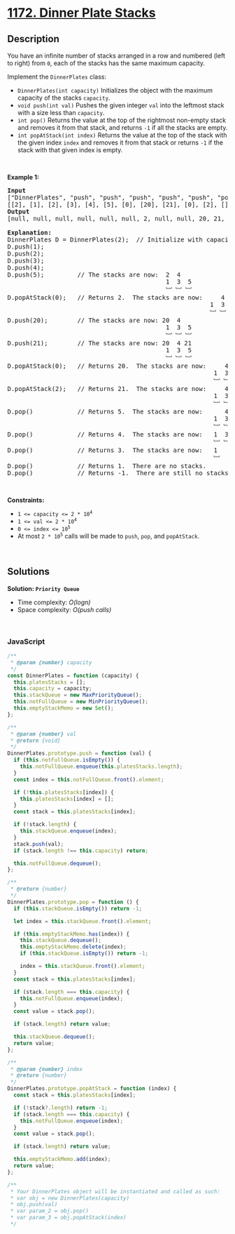 # [1172. Dinner Plate Stacks](https://leetcode.com/problems/dinner-plate-stacks)

## Description

<div class="elfjS" data-track-load="description_content"><p>You have an infinite number of stacks arranged in a row and numbered (left to right) from <code>0</code>, each of the stacks has the same maximum capacity.</p>

<p>Implement the <code>DinnerPlates</code> class:</p>

<ul>
	<li><code>DinnerPlates(int capacity)</code> Initializes the object with the maximum capacity of the stacks <code>capacity</code>.</li>
	<li><code>void push(int val)</code> Pushes the given integer <code>val</code> into the leftmost stack with a size less than <code>capacity</code>.</li>
	<li><code>int pop()</code> Returns the value at the top of the rightmost non-empty stack and removes it from that stack, and returns <code>-1</code> if all the stacks are empty.</li>
	<li><code>int popAtStack(int index)</code> Returns the value at the top of the stack with the given index <code>index</code> and removes it from that stack or returns <code>-1</code> if the stack with that given index is empty.</li>
</ul>

<p>&nbsp;</p>
<p><strong class="example">Example 1:</strong></p>

<pre><strong>Input</strong>
["DinnerPlates", "push", "push", "push", "push", "push", "popAtStack", "push", "push", "popAtStack", "popAtStack", "pop", "pop", "pop", "pop", "pop"]
[[2], [1], [2], [3], [4], [5], [0], [20], [21], [0], [2], [], [], [], [], []]
<strong>Output</strong>
[null, null, null, null, null, null, 2, null, null, 20, 21, 5, 4, 3, 1, -1]

<strong>Explanation:</strong> 
DinnerPlates D = DinnerPlates(2);  // Initialize with capacity = 2
D.push(1);
D.push(2);
D.push(3);
D.push(4);
D.push(5);         // The stacks are now:  2  4
                                           1  3  5
                                           ﹈ ﹈ ﹈
D.popAtStack(0);   // Returns 2.  The stacks are now:     4
                                                       1  3  5
                                                       ﹈ ﹈ ﹈
D.push(20);        // The stacks are now: 20  4
                                           1  3  5
                                           ﹈ ﹈ ﹈
D.push(21);        // The stacks are now: 20  4 21
                                           1  3  5
                                           ﹈ ﹈ ﹈
D.popAtStack(0);   // Returns 20.  The stacks are now:     4 21
                                                        1  3  5
                                                        ﹈ ﹈ ﹈
D.popAtStack(2);   // Returns 21.  The stacks are now:     4
                                                        1  3  5
                                                        ﹈ ﹈ ﹈ 
D.pop()            // Returns 5.  The stacks are now:      4
                                                        1  3 
                                                        ﹈ ﹈  
D.pop()            // Returns 4.  The stacks are now:   1  3 
                                                        ﹈ ﹈   
D.pop()            // Returns 3.  The stacks are now:   1 
                                                        ﹈   
D.pop()            // Returns 1.  There are no stacks.
D.pop()            // Returns -1.  There are still no stacks.
</pre>

<p>&nbsp;</p>
<p><strong>Constraints:</strong></p>

<ul>
	<li><code>1 &lt;= capacity &lt;= 2 * 10<sup>4</sup></code></li>
	<li><code>1 &lt;= val &lt;= 2 * 10<sup>4</sup></code></li>
	<li><code>0 &lt;= index &lt;= 10<sup>5</sup></code></li>
	<li>At most <code>2 * 10<sup>5</sup></code> calls will be made to <code>push</code>, <code>pop</code>, and <code>popAtStack</code>.</li>
</ul>
</div>

<p>&nbsp;</p>

## Solutions

**Solution: `Priority Queue`**

- Time complexity: <em>O(logn)</em>
- Space complexity: <em>O(push calls)</em>

<p>&nbsp;</p>

### **JavaScript**

```js
/**
 * @param {number} capacity
 */
const DinnerPlates = function (capacity) {
  this.platesStacks = [];
  this.capacity = capacity;
  this.stackQueue = new MaxPriorityQueue();
  this.notFullQueue = new MinPriorityQueue();
  this.emptyStackMemo = new Set();
};

/**
 * @param {number} val
 * @return {void}
 */
DinnerPlates.prototype.push = function (val) {
  if (this.notFullQueue.isEmpty()) {
    this.notFullQueue.enqueue(this.platesStacks.length);
  }
  const index = this.notFullQueue.front().element;

  if (!this.platesStacks[index]) {
    this.platesStacks[index] = [];
  }
  const stack = this.platesStacks[index];

  if (!stack.length) {
    this.stackQueue.enqueue(index);
  }
  stack.push(val);
  if (stack.length !== this.capacity) return;

  this.notFullQueue.dequeue();
};

/**
 * @return {number}
 */
DinnerPlates.prototype.pop = function () {
  if (this.stackQueue.isEmpty()) return -1;

  let index = this.stackQueue.front().element;

  if (this.emptyStackMemo.has(index)) {
    this.stackQueue.dequeue();
    this.emptyStackMemo.delete(index);
    if (this.stackQueue.isEmpty()) return -1;

    index = this.stackQueue.front().element;
  }
  const stack = this.platesStacks[index];

  if (stack.length === this.capacity) {
    this.notFullQueue.enqueue(index);
  }
  const value = stack.pop();

  if (stack.length) return value;

  this.stackQueue.dequeue();
  return value;
};

/**
 * @param {number} index
 * @return {number}
 */
DinnerPlates.prototype.popAtStack = function (index) {
  const stack = this.platesStacks[index];

  if (!stack?.length) return -1;
  if (stack.length === this.capacity) {
    this.notFullQueue.enqueue(index);
  }
  const value = stack.pop();

  if (stack.length) return value;

  this.emptyStackMemo.add(index);
  return value;
};

/**
 * Your DinnerPlates object will be instantiated and called as such:
 * var obj = new DinnerPlates(capacity)
 * obj.push(val)
 * var param_2 = obj.pop()
 * var param_3 = obj.popAtStack(index)
 */
```
